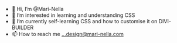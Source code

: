 - 👋 Hi, I’m @Mari-Nella
- 👀 I’m interested in learning and understanding CSS
- 🌱 I’m currently self-learning CSS and how to customise it on DIVI-BUILDER
- 📫 How to reach me ...design@mari-nella.com

<!---
Mari-Nella/Mari-Nella is a ✨ special ✨ repository because its `README.md` (this file) appears on your GitHub profile.
You can click the Preview link to take a look at your changes.
--->
